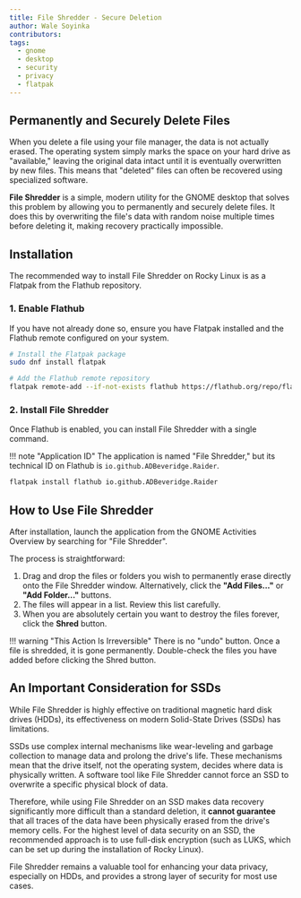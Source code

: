 ```yaml
---
title: File Shredder - Secure Deletion
author: Wale Soyinka
contributors:
tags:
  - gnome
  - desktop
  - security
  - privacy
  - flatpak
---
```


## Permanently and Securely Delete Files

When you delete a file using your file manager, the data is not actually erased. The operating system simply marks the space on your hard drive as "available," leaving the original data intact until it is eventually overwritten by new files. This means that "deleted" files can often be recovered using specialized software.

**File Shredder** is a simple, modern utility for the GNOME desktop that solves this problem by allowing you to permanently and securely delete files. It does this by overwriting the file's data with random noise multiple times before deleting it, making recovery practically impossible.

## Installation

The recommended way to install File Shredder on Rocky Linux is as a Flatpak from the Flathub repository.

### 1. Enable Flathub

If you have not already done so, ensure you have Flatpak installed and the Flathub remote configured on your system.

```bash
# Install the Flatpak package
sudo dnf install flatpak

# Add the Flathub remote repository
flatpak remote-add --if-not-exists flathub https://flathub.org/repo/flathub.flatpakrepo
```

### 2. Install File Shredder

Once Flathub is enabled, you can install File Shredder with a single command.

!!! note "Application ID"
    The application is named "File Shredder," but its technical ID on Flathub is `io.github.ADBeveridge.Raider`.

```bash
flatpak install flathub io.github.ADBeveridge.Raider
```

## How to Use File Shredder

After installation, launch the application from the GNOME Activities Overview by searching for "File Shredder".

The process is straightforward:

1.  Drag and drop the files or folders you wish to permanently erase directly onto the File Shredder window. Alternatively, click the **"Add Files..."** or **"Add Folder..."** buttons.
2.  The files will appear in a list. Review this list carefully.
3.  When you are absolutely certain you want to destroy the files forever, click the **Shred** button.

!!! warning "This Action Is Irreversible"
    There is no "undo" button. Once a file is shredded, it is gone permanently. Double-check the files you have added before clicking the Shred button.

## An Important Consideration for SSDs

While File Shredder is highly effective on traditional magnetic hard disk drives (HDDs), its effectiveness on modern Solid-State Drives (SSDs) has limitations.

SSDs use complex internal mechanisms like wear-leveling and garbage collection to manage data and prolong the drive's life. These mechanisms mean that the drive itself, not the operating system, decides where data is physically written. A software tool like File Shredder cannot force an SSD to overwrite a specific physical block of data.

Therefore, while using File Shredder on an SSD makes data recovery significantly more difficult than a standard deletion, it **cannot guarantee** that all traces of the data have been physically erased from the drive's memory cells. For the highest level of data security on an SSD, the recommended approach is to use full-disk encryption (such as LUKS, which can be set up during the installation of Rocky Linux).

File Shredder remains a valuable tool for enhancing your data privacy, especially on HDDs, and provides a strong layer of security for most use cases.
